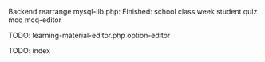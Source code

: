 Backend rearrange mysql-lib.php:
Finished: school class week student quiz mcq mcq-editor

TODO: learning-material-editor.php option-editor 

TODO: index